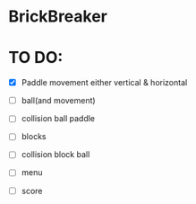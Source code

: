 # BrickBreaker

# TO DO:
- [x] Paddle movement either vertical & horizontal
- [ ] ball(and movement)
- [ ] collision ball paddle
- [ ] blocks
- [ ] collision block ball
- [ ] menu 
- [ ] score
 